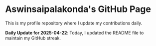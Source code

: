 # Aswinsaipalakonda's GitHub Page

This is my profile repository where I update my contributions daily.

**Daily Update for 2025-04-22**: Today, I updated the README file to maintain my GitHub streak.
